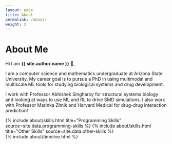 ```yaml
---
layout: page
title: About
permalink: /about/
weight: 3
---
```


# **About Me**

Hi I am **{{ site.author.name }}** :wave:,<br>

I am a computer science and mathematics undergraduate at Arizona State University. My career goal is to pursue a PhD in using multimodal and multiscale ML tools for studying biological systems and drug development. 

I work with Professor Abhishek Singharoy for structural systems biology and looking at ways to use ML and RL to drive SMD simulations. I also work with Professor Marinka Zitnik and Harvard Medical for drug-drug interaction prediction!

<div class="row">
{% include about/skills.html title="Programming Skills" source=site.data.programming-skills %}
{% include about/skills.html title="Other Skills" source=site.data.other-skills %}
</div>

<div class="row">
{% include about/timeline.html %}
</div>